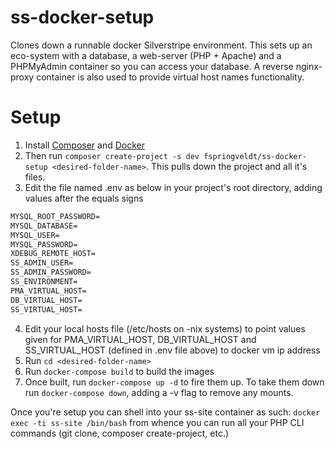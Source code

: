 # ss-docker-setup
Clones down a runnable docker Silverstripe environment. This sets up an eco-system with a database, a web-server (PHP + Apache) and a PHPMyAdmin container so you can access your database. A reverse nginx-proxy container is also used to provide virtual host names functionality.

# Setup
1. Install [Composer](https://getcomposer.org/download/) and [Docker](https://docs.docker.com/engine/getstarted/step_one/)  
2. Then run `composer create-project -s dev fspringveldt/ss-docker-setup <desired-folder-name>`. This pulls down the project and all it's files.
3. Edit the file named .env as below in your project's root directory, adding values after the equals signs
```txt
MYSQL_ROOT_PASSWORD=
MYSQL_DATABASE=
MYSQL_USER=
MYSQL_PASSWORD=
XDEBUG_REMOTE_HOST=
SS_ADMIN_USER=
SS_ADMIN_PASSWORD=
SS_ENVIRONMENT=
PMA_VIRTUAL_HOST=
DB_VIRTUAL_HOST=
SS_VIRTUAL_HOST=
```
4. Edit your local hosts file (/etc/hosts on -nix systems) to point values given for PMA_VIRTUAL_HOST, DB_VIRTUAL_HOST and SS_VIRTUAL_HOST (defined in .env file above) to docker vm ip address
5. Run `cd <desired-folder-name>`
6. Run `docker-compose build` to build the images
7. Once built, run `docker-compose up -d` to fire them up. To take them down run `docker-compose down`, adding a -v flag to remove any mounts.

Once you're setup you can shell into your ss-site container as such: `docker exec -ti ss-site /bin/bash` from whence you can run all your PHP CLI commands (git clone, composer create-project, etc.)
